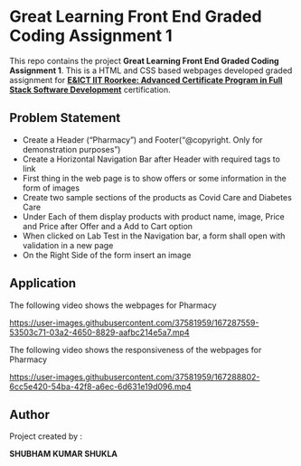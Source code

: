 #  Great Learning Front End Graded Coding Assignment 1

This repo contains the project **Great Learning Front End Graded Coding Assignment 1**. This is a HTML and CSS based webpages developed graded assignment for [**E&ICT IIT Roorkee: Advanced Certificate Program in Full Stack Software Development**](https://www.greatlearning.in/advanced-certification-full-stack-software-development-iit-roorkee) certification.


##  Problem Statement
- Create a Header (“Pharmacy”) and Footer(“@copyright. Only for demonstration purposes”)
- Create a Horizontal Navigation Bar after Header with required tags to link
- First thing in the web page is to show offers or some information in the form of images
- Create two sample sections of the products as Covid Care and Diabetes Care
- Under Each of them display products with product name, image, Price and Price after Offer and a Add to Cart option
- When clicked on Lab Test in the Navigation bar, a form shall open with validation in a new page
- On the Right Side of the form insert an image


## Application
The following video shows the webpages for Pharmacy

https://user-images.githubusercontent.com/37581959/167287559-53503c71-03a2-4650-8829-aafbc214e5a7.mp4



The following video shows the responsiveness of the webpages for Pharmacy

https://user-images.githubusercontent.com/37581959/167288802-6cc5e420-54ba-42f8-a6ec-6d631e19d096.mp4



##  Author

Project created by :

**SHUBHAM KUMAR SHUKLA**
